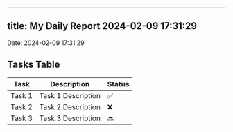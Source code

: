 
---
title: My Daily Report 2024-02-09 17:31:29
---

Date: 2024-02-09 17:31:29

## Tasks Table

| Task | Description | Status |
|------|-------------|--------|
| Task 1 | Task 1 Description | ✅ |
| Task 2 | Task 2 Description | ❌ |
| Task 3 | Task 3 Description | 🔜 |
